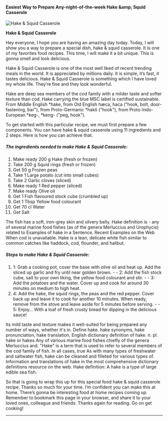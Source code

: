             

#### Easiest Way to Prepare Any-night-of-the-week Hake &amp;amp; Squid Casserole

![Hake &amp; Squid Casserole](https://img-global.cpcdn.com/recipes/9c06a04134078a99/751x532cq70/hake-squid-casserole-recipe-main-photo.jpg)

**Hake &amp; Squid Casserole**

Hey everyone, I hope you are having an amazing day today. Today, I will show you a way to prepare a special dish, hake & squid casserole. It is one of my favorites food recipes. This time, I will make it a bit unique. This is gonna smell and look delicious.

Hake & Squid Casserole is one of the most well liked of recent trending meals in the world. It is appreciated by millions daily. It is simple, it’s fast, it tastes delicious. Hake & Squid Casserole is something which I have loved my whole life. They’re fine and they look wonderful.

Hake are deep sea members of the cod family with a milder taste and softer texture than cod. Hake carrying the blue MSC label is certified sustainable. From Middle English \*hake, from Old English hæca, haca ("hook, bolt, door-fastening, bar"), from Proto-Germanic \*hakô ("hook"), from Proto-Indo-European \*keg-, \*keng- ("peg, hook").

To get started with this particular recipe, we must first prepare a few components. You can have hake & squid casserole using 11 ingredients and 2 steps. Here is how you can achieve that.

##### The ingredients needed to make Hake & Squid Casserole:

1.  Make ready 200 g Hake (fresh or frozen)
2.  Take 200 g Squid rings (fresh or frozen)
3.  Get 50 g Frozen peas
4.  Take 1 Large potato (cut into small cubes)
5.  Take 2 Garlic cloves (sliced)
6.  Make ready 1 Red pepper (sliced)
7.  Make ready Olive oil
8.  Get 1 Fish flavoured stock cube (crumbled up)
9.  Get 1 Tbsp Yellow food colourant
10.  Get 70 cl Water
11.  Get Salt

The fish has a soft, iron-grey skin and silvery belly. Hake definition is - any of several marine food fishes (as of the genera Merluccius and Urophycis) related to Examples of hake in a Sentence. Recent Examples on the Web When cod is unavailable. Hake is a lean, delicate white fish similar to common catches like haddock, cod, flounder, and halibut.

##### Steps to make Hake & Squid Casserole:

1.  1: Grab a cooking pot, cover the base with olive oil and heat up. Add the sliced up garlic and fry until near golden brown. - - 2: Add the fish stock cube, salt to your own liking, the yellow food colourant and stir. - - 3: Add the potatoes and the water. Cover up and cook for around 30 minutes on medium to high heat.
2.  4: Add the hake, the squid rings, the peas and the red pepper. Cover back up and leave it to cook for another 10 minutes. When ready, remove from the stove and leave aside for 5 minutes before serving. - - 5: Enjoy… With a loaf of fresh crusty bread for dipping in the delicious sauce!

Its mild taste and texture makes it well-suited for being prepared any number of ways, whether it's in. Define hake. hake synonyms, hake pronunciation, hake translation, English dictionary definition of hake. n. pl. hake or hakes Any of various marine food fishes chiefly of the genera Merluccius and. "Hake" is a term that is used to refer to several members of the cod family of fish. In all cases, true As with many types of freshwater and saltwater fish, hake can be cleaned and filleted for various types of. Information and translations of hake in the most comprehensive dictionary definitions resource on the web. Hake definition: A hake is a type of large edible sea fish.

So that is going to wrap this up for this special food hake & squid casserole recipe. Thanks so much for your time. I’m confident you can make this at home. There’s gonna be interesting food at home recipes coming up. Remember to bookmark this page in your browser, and share it to your loved ones, colleague and friends. Thanks again for reading. Go on get cooking!

* * *